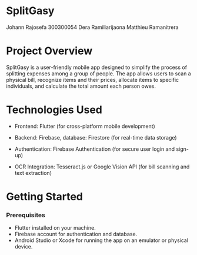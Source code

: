 # SplitGasy

Johann Rajosefa 300300054
Dera Ramiliarijaona 
Matthieu Ramanitrera

 # Project Overview
SplitGasy is a user-friendly mobile app designed to simplify the process of splitting expenses among a group of people. The app allows users to scan a physical bill, recognize items and their prices, allocate items to specific individuals, and calculate the total amount each person owes. 

# Technologies Used
- Frontend: Flutter (for cross-platform mobile development)

- Backend: Firebase, database: Firestore (for real-time data storage)

- Authentication: Firebase Authentication (for secure user login and sign-up)

- OCR Integration: Tesseract.js or Google Vision API (for bill scanning and text extraction)


# Getting Started
### Prerequisites

- Flutter installed on your machine.
- Firebase account for authentication and database.
- Android Studio or Xcode for running the app on an emulator or physical device.